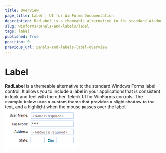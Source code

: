 ```yaml
---
title: Overview
page_title: Label | UI for WinForms Documentation
description: RadLabel is a themeable alternative to the standard Windows Forms label control.
slug: winforms/panels-and-labels/label
tags: label
published: True
position: 0
previous_url: panels-and-labels-label-overview
---
```


# Label


__RadLabel__ is a themeable alternative to the standard Windows Forms label control. It allows you to include a label in your applications that is consistent in look and feel with the other Telerik UI for WinForms controls. The example below uses a custom theme that provides a slight shadow to the text, and a highlight when the mouse passes over the label.<br>![panels-and-labels-label-overview 001](images/panels-and-labels-label-overview001.png)
